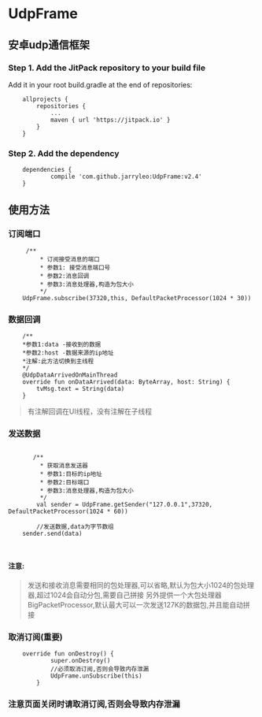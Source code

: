# UdpFrame
## 安卓udp通信框架
### Step 1. Add the JitPack repository to your build file

Add it in your root build.gradle at the end of repositories:
```
	allprojects {
		repositories {
			...
			maven { url 'https://jitpack.io' }
		}
	}
```
### Step 2. Add the dependency
```
	dependencies {
	        compile 'com.github.jarryleo:UdpFrame:v2.4'
	}
```
## 使用方法

### 订阅端口
```
     /**
         * 订阅接受消息的端口
         * 参数1: 接受消息端口号
         * 参数2:消息回调
         * 参数3:消息处理器,构造为包大小
         */ 
    UdpFrame.subscribe(37320,this, DefaultPacketProcessor(1024 * 30))
```
### 数据回调
```
    /**
    *参数1:data -接收到的数据
    *参数2:host -数据来源的ip地址
    *注解:此方法切换到主线程
    */
    @UdpDataArrivedOnMainThread
    override fun onDataArrived(data: ByteArray, host: String) {
        tvMsg.text = String(data)
    }
```
> 有注解回调在UI线程，没有注解在子线程

### 发送数据
```
	
       /**
         * 获取消息发送器
         * 参数1:目标的ip地址
         * 参数2:目标端口
         * 参数3:消息处理器,构造为包大小
         */
        val sender = UdpFrame.getSender("127.0.0.1",37320, DefaultPacketProcessor(1024 * 60))
	
       	//发送数据,data为字节数组
	sender.send(data)
	
       
```
#### 注意:
> 发送和接收消息需要相同的包处理器,可以省略,默认为包大小1024的包处理器,超过1024会自动分包,需要自己拼接
> 另外提供一个大包处理器BigPacketProcessor,默认最大可以一次发送127K的数据包,并且能自动拼接

### 取消订阅(重要)
```
	override fun onDestroy() {
        	super.onDestroy()
        	//必须取消订阅,否则会导致内存泄漏
        	UdpFrame.unSubscribe(this)
    	}
```

### 注意页面关闭时请取消订阅,否则会导致内存泄漏
